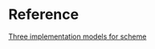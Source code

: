 # Reference 

[Three implementation models for scheme](https://www.cs.unm.edu/~williams/cs491/three-imp.pdf)
